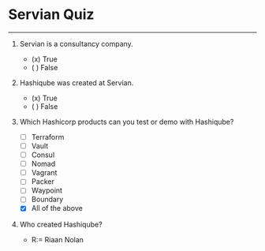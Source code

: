 # Servian Quiz

---
1. Servian is a consultancy company.
    - (x) True
    - ( ) False

2. Hashiqube was created at Servian.
    - (x) True
    - ( ) False 

3. Which Hashicorp products can you test or demo with Hashiqube?
    - [ ] Terraform
    - [ ] Vault
    - [ ] Consul
    - [ ] Nomad
    - [ ] Vagrant
    - [ ] Packer
	- [ ] Waypoint
    - [ ] Boundary
    - [x] All of the above

4. Who created Hashiqube?
    - R:= Riaan Nolan
